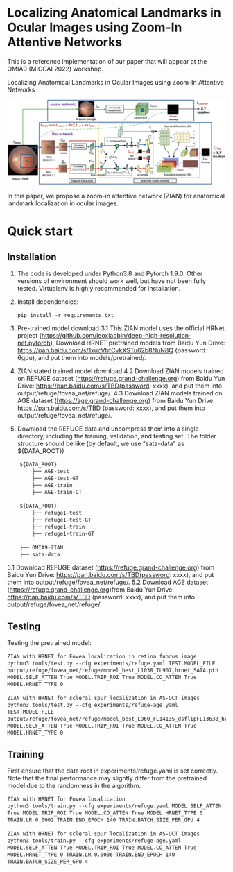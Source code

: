 # Localizing Anatomical Landmarks in Ocular Images using Zoom-In Attentive Networks

This is a reference implementation of our paper that will appear at the OMIA9 (MICCAI 2022) workshop.

Localizing Anatomical Landmarks in Ocular Images using Zoom-In Attentive Networks


![alt text](https://github.com/leixiaofeng-astar/OMIA9-ZIAN/blob/main/images/sacof_arch.png)

In this paper, we propose a zoom-in attentive network (ZIAN) for anatomical landmark localization in ocular images.

# Quick start
## Installation
1. The code is developed under Python3.8 and Pytorch 1.9.0. Other versions of environment should work well, but have not been fully tested. Virtualenv is highly recommended for installation.
2. Install dependencies: 
   ```
   pip install -r requirements.txt
   ```
3. Pre-trained model download
3.1 This ZIAN model uses the official HRNet project (https://github.com/leoxiaobin/deep-high-resolution-net.pytorch), Download HRNET pretrained models from Baidu Yun Drive: https://pan.baidu.com/s/1xucVbfCvkXSTu62b8NuN8Q (password: 6gpu), and put them into models/pretrained/.
4. ZIAN stated trained model download
4.2 Download ZIAN models trained on REFUGE dataset (https://refuge.grand-challenge.org) from Baidu Yun Drive: https://pan.baidu.com/s/TBD(password: xxxx), and put them into output/refuge/fovea_net/refuge/.
4.3 Download ZIAN models trained on AGE dataset (https://age.grand-challenge.org) from Baidu Yun Drive: https://pan.baidu.com/s/TBD (password: xxxx), and put them into output/refuge/fovea_net/refuge/.

5. Download the REFUGE data and uncompress them into a single directory, including the training, validation, and testing set. The folder structure should be like (by default, we use "sata-data" as ${DATA_ROOT})
```
    ${DATA_ROOT}
        ├── AGE-test
        ├── AGE-test-GT
        ├── AGE-train
        ├── AGE-train-GT
  
    ${DATA_ROOT}
        ├── refuge1-test
        ├── refuge1-test-GT
        ├── refuge1-train
        ├── refuge1-train-GT
        
    ├── OMIA9-ZIAN
    ├── sata-data
```
5.1 Download REFUGE dataset (https://refuge.grand-challenge.org) from Baidu Yun Drive: https://pan.baidu.com/s/TBD(password: xxxx), and put them into output/refuge/fovea_net/refuge/.
5.2 Download AGE dataset (https://refuge.grand-challenge.org)from Baidu Yun Drive: https://pan.baidu.com/s/TBD (password: xxxx), and put them into output/refuge/fovea_net/refuge/.


## Testing
Testing the pretrained model:
```
ZIAN with HRNET for Fovea localication in retina fundus image
python3 tools/test.py --cfg experiments/refuge.yaml TEST.MODEL_FILE output/refuge/fovea_net/refuge/model_best_L1038_TL907_hrnet_SATA.pth MODEL.SELF_ATTEN True MODEL.TRIP_ROI True MODEL.CO_ATTEN True MODEL.HRNET_TYPE 0

ZIAN with HRNET for scleral spur localization in AS-OCT images
python3 tools/test.py --cfg experiments/refuge-age.yaml TEST.MODEL_FILE output/refuge/fovea_net/refuge/model_best_L960_FL14135_dsflipFL13638_hrnet_sata_LR1e4.pth MODEL.SELF_ATTEN True MODEL.TRIP_ROI True MODEL.CO_ATTEN True MODEL.HRNET_TYPE 0
```

## Training
First ensure that the data root in experiments/refuge.yaml is set correctly. Note that the final performance may slightly differ from the pretrained model due to the randomness in the algorithm.
```
ZIAN with HRNET for Fovea localication
python3 tools/train.py --cfg experiments/refuge.yaml MODEL.SELF_ATTEN True MODEL.TRIP_ROI True MODEL.CO_ATTEN True MODEL.HRNET_TYPE 0 TRAIN.LR 0.0002 TRAIN.END_EPOCH 140 TRAIN.BATCH_SIZE_PER_GPU 4

ZIAN with HRNET for scleral spur localization in AS-OCT images
python3 tools/train.py --cfg experiments/refuge-age.yaml MODEL.SELF_ATTEN True MODEL.TRIP_ROI True MODEL.CO_ATTEN True MODEL.HRNET_TYPE 0 TRAIN.LR 0.0006 TRAIN.END_EPOCH 140 TRAIN.BATCH_SIZE_PER_GPU 4
```
